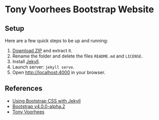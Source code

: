 # Tony Voorhees Bootstrap Website


## Setup

Here are a few quick steps to be up and running:

1. [Download ZIP](https://github.com/TonyVoorhees/TonyVoorhees.github.io/archive/master.zip) and extract it.
2. Rename the folder and delete the files `README.md` and `LICENSE`.
3. Install [Jekyll](http://jekyllrb.com/docs/installation).
4. Launch server: `jekyll serve`.
5. Open [http://localhost:4000](http://localhost:4000) in your browser.


## References

- [Using Bootstrap CSS with Jekyll](http://veithen.github.io/2015/03/26/jekyll-bootstrap.html)
- [Bootstrap v4.0.0-alpha.2](http://v4-alpha.getbootstrap.com/)
- [Tony Voorhees](http://www.tonyvoorhees.com)
